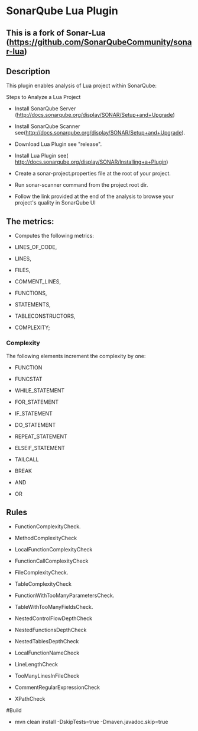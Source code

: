 SonarQube Lua Plugin
====================
## This is a fork of Sonar-Lua (https://github.com/SonarQubeCommunity/sonar-lua)
## Description
This plugin enables analysis of Lua project within SonarQube:

 
Steps to Analyze a Lua Project

* Install SonarQube Server (http://docs.sonarqube.org/display/SONAR/Setup+and+Upgrade)

* Install SonarQube Scanner see(http://docs.sonarqube.org/display/SONAR/Setup+and+Upgrade).

* Download Lua Plugin see "release".

* Install Lua Plugin see( http://docs.sonarqube.org/display/SONAR/Installing+a+Plugin)

* Create a sonar-project.properties file at the root of your project.

* Run sonar-scanner command from the project root dir.

* Follow the link provided at the end of the 
 analysis to browse your project's quality in SonarQube UI


## The metrics:
 * Computes the following metrics: 
 
  * LINES_OF_CODE,
  
  * LINES,
  
  * FILES,
  
  * COMMENT_LINES,
  
  * FUNCTIONS,
  
  * STATEMENTS,
  
  * TABLECONSTRUCTORS,
  
  * COMPLEXITY;

### Complexity
The following elements increment the complexity by one:

 * FUNCTION
 
 * FUNCSTAT 
 
 * WHILE_STATEMENT
 
 * FOR_STATEMENT
 
 * IF_STATEMENT
 
 * DO_STATEMENT
 
 * REPEAT_STATEMENT
 
 * ELSEIF_STATEMENT
 
 * TAILCALL
 
 * BREAK
 
 * AND
 
 * OR
 
## Rules

 * FunctionComplexityCheck.
 
 * MethodComplexityCheck
 
 * LocalFunctionComplexityCheck
 
 * FunctionCallComplexityCheck
 
 * FileComplexityCheck.
 
 * TableComplexityCheck

 * FunctionWithTooManyParametersCheck.
 
 * TableWithTooManyFieldsCheck.
  
 * NestedControlFlowDepthCheck
 
 * NestedFunctionsDepthCheck
 
 * NestedTablesDepthCheck
 
 * LocalFunctionNameCheck

 * LineLengthCheck
 
 * TooManyLinesInFileCheck
 
 * CommentRegularExpressionCheck
 
 *  XPathCheck
 
#Build
 * mvn clean install -DskipTests=true -Dmaven.javadoc.skip=true 
 



 

